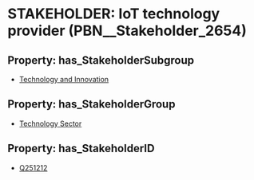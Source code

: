 # STAKEHOLDER: __IoT technology provider__ (PBN__Stakeholder_2654)

## Property: has_StakeholderSubgroup

* [Technology and Innovation](PBN__StakeholderSubgroup_61)

## Property: has_StakeholderGroup

* [Technology Sector](PBN__StakeholderGroup_12)

## Property: has_StakeholderID

* [Q251212](Q251212)

